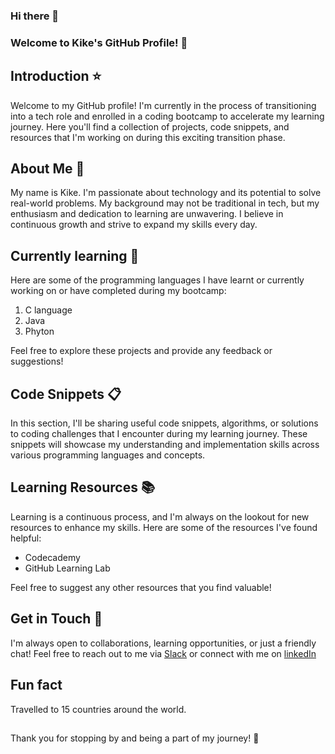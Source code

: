 ### Hi there 👋

### Welcome to Kike's GitHub Profile! 🚀

## Introduction ⭐
Welcome to my GitHub profile! I'm currently in the process of transitioning into a tech role and enrolled in a coding bootcamp to accelerate my learning journey. Here you'll find a collection of projects, code snippets, and resources that I'm working on during this exciting transition phase.

## About Me 💖
My name is Kike. I'm passionate about technology and its potential to solve real-world problems. My background may not be traditional in tech, but my enthusiasm and dedication to learning are unwavering. I believe in continuous growth and strive to expand my skills every day.

## Currently learning 📖
Here are some of the programming languages I have learnt or currently working on or have completed during my bootcamp:
1.	C language
2.	Java 
3.	Phyton

Feel free to explore these projects and provide any feedback or suggestions!

## Code Snippets 📋
In this section, I'll be sharing useful code snippets, algorithms, or solutions to coding challenges that I encounter during my learning journey. These snippets will showcase my understanding and implementation skills across various programming languages and concepts.

## Learning Resources 📚
Learning is a continuous process, and I'm always on the lookout for new resources to enhance my skills. Here are some of the resources I've found helpful:
-	Codecademy
-	GitHub Learning Lab
  
Feel free to suggest any other resources that you find valuable!

## Get in Touch 📩
I'm always open to collaborations, learning opportunities, or just a friendly chat! Feel free to reach out to me via [Slack]( https://app.slack.com/client/T05SLRYUCD7/D05SALDQ3RA) or connect with me on [linkedIn](https://www.linkedin.com/pub/dir?firstName=Kike&lastName=Dare&trk=people-guest_people-search-bar_search-submit)

## Fun fact 
Travelled to 15 countries around the world.

## 
Thank you for stopping by and being a part of my journey! 🌟


